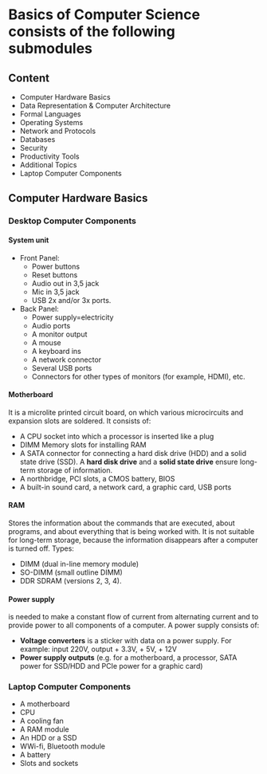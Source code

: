 # Basics of Computer Science consists of the following submodules

## Content
- Computer Hardware Basics
- Data Representation & Computer Architecture
- Formal Languages
- Operating Systems
- Network and Protocols
- Databases
- Security
- Productivity Tools
- Additional Topics
- Laptop Computer Components

## Computer Hardware Basics

### Desktop Computer Components

#### System unit
- Front Panel:
	* Power buttons
	* Reset buttons
	* Audio out in 3,5 jack 
	* Mic in 3,5 jack
	* USB 2x and/or 3x ports.
- Back Panel:
	* Power supply=electricity
	* Audio ports
	* A monitor output
	* A mouse
	* A keyboard ins
	* A network connector
	* Several USB ports
	* Connectors for other types of monitors (for example, HDMI), etc.

#### Motherboard
It is a microlite printed circuit board, on which various microcircuits and expansion slots are soldered. It consists of:
- A CPU socket into which a processor is inserted like a plug
- DIMM Memory slots for installing RAM
- A SATA connector for connecting a hard disk drive (HDD) and a solid state drive (SSD). A **hard disk drive** and a **solid state drive** ensure long-term storage of information.
- A northbridge, PCI slots, a CMOS battery, BIOS
- A built-in sound card, a network card, a graphic card, USB ports

#### RAM
Stores the information about the commands that are executed, about programs, and about everything that is being worked with. It is not suitable for long-term storage, because the information disappears after a computer is turned off.
Types:
- DIMM (dual in-line memory module)
- SO-DIMM (small outline DIMM)
- DDR SDRAM (versions 2, 3, 4).

#### Power supply
is needed to make a constant flow of current from alternating current and to provide power to all components of a computer. A power supply consists of:
- **Voltage converters** is a sticker with data on a power supply. For example: input 220V, output + 3.3V, + 5V, + 12V
- **Power supply outputs** (e.g. for a motherboard, a processor, SATA power for SSD/HDD and PCIe power for a graphic card)

### Laptop Computer Components
- A motherboard
- CPU
- A cooling fan
- A RAM module
- An HDD or a SSD
- WWi-fi, Bluetooth module
- A battery
- Slots and sockets
